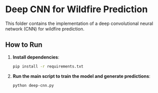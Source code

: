 # Deep CNN for Wildfire Prediction

This folder contains the implementation of a deep convolutional neural network (CNN) for wildfire prediction.

## How to Run

1.  **Install dependencies**:
    ```bash
    pip install -r requirements.txt
    ```
2.  **Run the main script to train the model and generate predictions**:
    ```bash
    python deep-cnn.py
    ```
